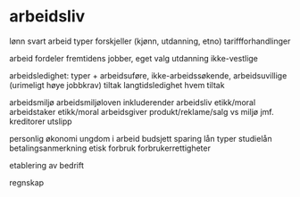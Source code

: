 # arbeidsliv

lønn
    svart arbeid
    typer
    forskjeller (kjønn, utdanning, etno)
    tariffforhandlinger

arbeid
    fordeler 
    fremtidens jobber, eget valg
    utdanning
        ikke-vestlige

arbeidsledighet:
    typer + arbeidsuføre, ikke-arbeidssøkende, arbeidsuvillige (urimeligt høye jobbkrav)
    tiltak
    langtidsledighet 
        hvem
        tiltak

arbeidsmiljø
    arbeidsmiljøloven
    inkluderender arbeidsliv
    etikk/moral arbeidstaker
    etikk/moral arbeidsgiver
        produkt/reklame/salg vs miljø jmf. kreditorer
        utslipp


personlig økonomi
    ungdom i arbeid
    budsjett
    sparing
    lån
        typer
        studielån
        betalingsanmerkning
    etisk forbruk
    forbrukerrettigheter

etablering av bedrift

regnskap
